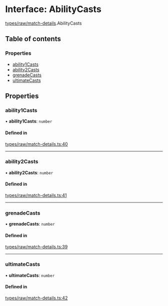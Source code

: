 # Interface: AbilityCasts

[types/raw/match-details](../modules/types_raw_match_details.md).AbilityCasts

## Table of contents

### Properties

- [ability1Casts](types_raw_match_details.AbilityCasts.md#ability1casts)
- [ability2Casts](types_raw_match_details.AbilityCasts.md#ability2casts)
- [grenadeCasts](types_raw_match_details.AbilityCasts.md#grenadecasts)
- [ultimateCasts](types_raw_match_details.AbilityCasts.md#ultimatecasts)

## Properties

### ability1Casts

• **ability1Casts**: `number`

#### Defined in

[types/raw/match-details.ts:40](https://github.com/jameslinimk/unofficial-valorant-api/blob/3123117/package/src/types/raw/match-details.ts#L40)

___

### ability2Casts

• **ability2Casts**: `number`

#### Defined in

[types/raw/match-details.ts:41](https://github.com/jameslinimk/unofficial-valorant-api/blob/3123117/package/src/types/raw/match-details.ts#L41)

___

### grenadeCasts

• **grenadeCasts**: `number`

#### Defined in

[types/raw/match-details.ts:39](https://github.com/jameslinimk/unofficial-valorant-api/blob/3123117/package/src/types/raw/match-details.ts#L39)

___

### ultimateCasts

• **ultimateCasts**: `number`

#### Defined in

[types/raw/match-details.ts:42](https://github.com/jameslinimk/unofficial-valorant-api/blob/3123117/package/src/types/raw/match-details.ts#L42)
